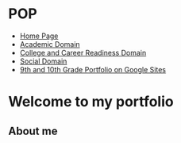 # POP
<head>
<title>11th Grade Portfolio Welcome </title>
</head>
<body>
  <ul>
    <li>
      <a href = "http://codepen.io/lolz314159265/full/zNQNgr/"> Home Page </a>
</li>  
    <li>
    <a href= "http://codepen.io/lolz314159265/full/zNQNXv/"> Academic Domain </a>
          </li>
<li>
    <a href = "http://codepen.io/lolz314159265/full/RKmKOj/"> College and Career Readiness Domain </a>
          </li>
<li>
  <a href = "http://codepen.io/lolz314159265/full/NdVdmE/"> Social Domain </a>
    </li>
<li>
  <a href = "https://sites.google.com/site/mathewshaham/"> 9th and 10th Grade Portfolio on Google Sites </a>
    </li>
      </ul>
  <h1>Welcome to my portfolio </h1>
<h2> About me </h2>
  
  
  
</body>
